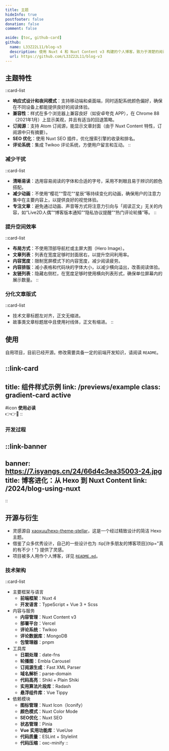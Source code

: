 ```yaml
---
title: 主题
hideInfo: true
postfooter: false
donation: false
comment: false

aside: [toc, github-card]
github:
  name: L33Z22L11/blog-v3
  description: 使用 Nuxt 4 和 Nuxt Content v3 构建的个人博客，致力于清楚的阅读体验和清晰的观点表达。
  url: https://github.com/L33Z22L11/blog-v3
---
```


## 主题特性

::card-list
- **响应式设计和夜间模式**：支持移动端和桌面端，同时适配系统颜色偏好，确保在不同设备上都能提供良好的阅读体验。
- **兼容性**：样式在多个浏览器上兼容良好（如安卓夸克 APP），在 Chrome 88（2021年1月）上显示美观，并且有适当的回退策略。
- **订阅源**：支持 Atom 订阅源，能显示文章封面（由于 Nuxt Content 特性，订阅源中只有摘要）。
- **SEO 优化**：使用 Nuxt SEO 插件，优化搜索引擎的收录和排名。
- **评论系统**：集成 Twikoo 评论系统，方便用户留言和互动。
::

### 减少干扰

::card-list
- **清晰易读**：选用容易阅读的字体和合适的字号，采用不刺眼且易于辨识的颜色搭配。
- **减少动画**：不使用“樱花”“雪花”“星辰”等持续变化的动画，确保用户的注意力集中在主要内容上，以提供良好的视觉体验。
- **专注文章**：避免通过动画、声音等方式将注意力引向与「阅读正文」无关的内容，如“Live2D人偶”“博客版本通知”“隐私协议提醒”“热门评论轮播”等。
::

### 提升空间效率

::card-list
- **布局方式**：不使用顶部导航栏或主屏大图（Hero Image）。
- **文章列表**：列表在宽度足够时封面居右，以提升空间利用率。
- **内容宽度**：限制宽屏模式下的内容宽度，减少阅读疲劳。
- **内容排版**：减小表格和代码块的字体大小，以减少横向溢出，改善阅读体验。
- **友链列表**：隐藏右侧栏，在宽度足够时使用横向列表形式，确保单位屏幕内的展示数量。
::

### 分化文章版式

::card-list
- 技术文章标题左对齐，正文无缩进。
- 故事类文章标题居中且使用衬线体，正文有缩进。
::

## 使用

自用项目，目前已经开源。修改需要具备一定的前端开发知识，请阅读 `README`。

::link-card
---
title: 组件样式示例
link: /previews/example
class: gradient-card active
---
#icon
**使用必读**<br>👉👉🎨
::

### 开发过程

::link-banner
---
banner: https://7.isyangs.cn/24/66d4c3ea35003-24.jpg
title: 博客进化：从 Hexo 到 Nuxt Content
link: /2024/blog-using-nuxt
---
::

## 开源与衍生

- 灵感源自 [xaoxuu/hexo-theme-stellar](https://github.com/xaoxuu/hexo-theme-stellar)，这是一个经过精致设计的简洁 Hexo 主题。
- 借鉴了众多优秀设计，自己的一些设计也为 :tip[许多朋友的博客项目]{tip="真的有不少！"} 提供了灵感。
- 项目被多人用作个人博客，详见 [`README.md`](https://github.com/L33Z22L11/blog-v3)。

### 技术架构

::card-list
- 主要框架与语言
  - **前端框架**：Nuxt 4
  - **开发语言**：TypeScript + Vue 3 + Scss
- 内容与服务
  - **内容管理**：Nuxt Content v3
  - **部署平台**：Vercel
  - **评论系统**：Twikoo
  - **评论数据库**：MongoDB
  - **包管理器**：pnpm
- 工具库
  - **日期处理**：date-fns
  - **轮播图**：Embla Carousel
  - **订阅源生成**：Fast XML Parser
  - **域名解析**：parse-domain
  - **代码高亮**：Shiki + Plain Shiki
  - **实用算法片段库**：Radash
  - **悬浮组件库**：Vue Tippy
- 依赖模块
  - **图标管理**：Nuxt Icon（Iconify）
  - **颜色模式**：Nuxt Color Mode
  - **SEO优化**：Nuxt SEO
  - **状态管理**：Pinia
  - **Vue 实用功能库**：VueUse
  - **代码质量**：ESLint + Stylelint
  - **代码压缩**：oxc-minify
::
